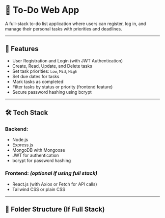 # 📝 To-Do Web App

A full-stack to-do list application where users can register, log in, and manage their personal tasks with priorities and deadlines.

---

## 🚀 Features

- User Registration and Login (with JWT Authentication)
- Create, Read, Update, and Delete tasks
- Set task priorities: `Low`, `Mid`, `High`
- Set due dates for tasks
- Mark tasks as completed
- Filter tasks by status or priority (frontend feature)
- Secure password hashing using bcrypt

---

## 🛠️ Tech Stack

### Backend:
- Node.js
- Express.js
- MongoDB with Mongoose
- JWT for authentication
- bcrypt for password hashing

### Frontend: *(optional if using full stack)*
- React.js (with Axios or Fetch for API calls)
- Tailwind CSS or plain CSS

---

## 📁 Folder Structure (If Full Stack)

